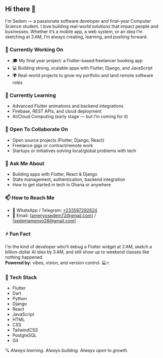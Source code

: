## Hi there 👋

I'm Sedem — a passionate software developer and final-year Computer Science student. I love building real-world solutions that impact people and businesses. Whether it’s a mobile app, a web system, or an idea I’m sketching at 3 AM, I’m always creating, learning, and pushing forward.


### 🔭 Currently Working On
- 🎓 My final year project: a Flutter-based freelancer booking app
- 💻 Building strong, scalable apps with Flutter, Django, and JavaScript
- 🌍 Real-world projects to grow my portfolio and land remote software roles


### 🌱 Currently Learning
- Advanced Flutter animations and backend integrations
- Firebase, REST APIs, and cloud deployment
- AI/Cloud Computing (early stage — but I’m coming for it)


### 👯 Open To Collaborate On
- Open source projects (Flutter, Django, React)
- Freelance gigs or contract/remote work
- Startups or initiatives solving local/global problems with tech


### 💬 Ask Me About
- Building apps with Flutter, React & Django
- State management, authentication, backend integration
- How to get started in tech in Ghana or anywhere


### 📫 How to Reach Me
- 📱 WhatsApp / Telegram: [+233597292824](https://wa.me/233597292824)
- 📧 Email: [amenyosedem72@gmail.com] / [sedemamenyo28@gmail.com]


### ⚡ Fun Fact
I'm the kind of developer who’ll debug a Flutter widget at 2 AM, sketch a billion-dollar AI idea by 3 AM, and still show up to weekend classes like nothing happened.  
**Powered by:** vibes, vision, and version control. 💻🔥


### 🧰 Tech Stack
- Flutter
- Dart
- Python
- Django
- React
- JavaScript
- HTML
- CSS
- TailwindCSS
- PostgreSQL
- Git


🔍 *Always learning. Always building. Always open to growth.*

